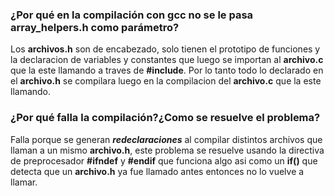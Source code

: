 ### **¿Por qué en la compilación con gcc no se le pasa array_helpers.h como parámetro?**
Los **archivos.h** son de encabezado, solo tienen el prototipo de funciones y la declaracion de variables y constantes 
que luego se importan al **archivo.c** que la este llamando a traves de **#include**. Por lo tanto todo lo declarado en
el **archivo.h** se compilara luego en la compilacion del **archivo.c** que la este llamando.

### ¿Por qué falla la compilación?¿Como se resuelve el problema?
Falla porque se generan ***redeclaraciones*** al compilar distintos archivos que llaman a un mismo **archivo.h**,
este problema se resuelve usando la directiva de preprocesador **#ifndef** y **#endif** que funciona
algo asi como un **if()** que detecta que un **archivo.h** ya fue llamado antes entonces no lo vuelve a llamar.
